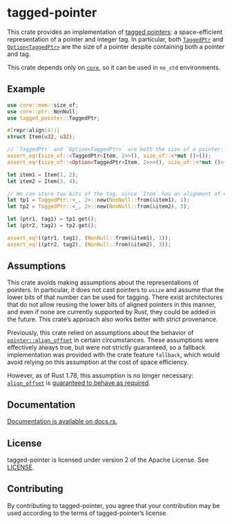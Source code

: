 tagged-pointer
==============

This crate provides an implementation of [tagged pointers]: a
space-efficient representation of a pointer and integer tag. In particular,
both [`TaggedPtr`] and [`Option<TaggedPtr>`] are the size of a pointer
despite containing both a pointer and tag.

[tagged pointers]: https://en.wikipedia.org/wiki/Tagged_pointer

This crate depends only on [`core`], so it can be used in `no_std`
environments.

[`core`]: https://doc.rust-lang.org/core/

Example
-------

```rust
use core::mem::size_of;
use core::ptr::NonNull;
use tagged_pointer::TaggedPtr;

#[repr(align(4))]
struct Item(u32, u32);

// `TaggedPtr` and `Option<TaggedPtr>` are both the size of a pointer:
assert_eq!(size_of::<TaggedPtr<Item, 2>>(), size_of::<*mut ()>());
assert_eq!(size_of::<Option<TaggedPtr<Item, 2>>>(), size_of::<*mut ()>());

let item1 = Item(1, 2);
let item2 = Item(3, 4);

// We can store two bits of the tag, since `Item` has an alignment of 4.
let tp1 = TaggedPtr::<_, 2>::new(NonNull::from(&item1), 1);
let tp2 = TaggedPtr::<_, 2>::new(NonNull::from(&item2), 3);

let (ptr1, tag1) = tp1.get();
let (ptr2, tag2) = tp2.get();

assert_eq!((ptr1, tag1), (NonNull::from(&item1), 1));
assert_eq!((ptr2, tag2), (NonNull::from(&item2), 3));
```

Assumptions
-----------

This crate avoids making assumptions about the representations of pointers.
In particular, it does not cast pointers to `usize` and assume that the
lower bits of that number can be used for tagging. There exist
architectures that do not allow reusing the lower bits of aligned pointers
in this manner, and even if none are currently supported by Rust, they
could be added in the future. This crate’s approach also works better with
strict provenance.

Previously, this crate relied on assumptions about the behavior of
[`pointer::align_offset`][align_offset] in certain circumstances. These
assumptions were effectively always true, but were not strictly guaranteed,
so a fallback implementation was provided with the crate feature
`fallback`, which would avoid relying on this assumption at the cost of
space efficiency.

However, as of Rust 1.78, this assumption is no longer necessary:
[`align_offset`][align_offset] is [guaranteed to behave as
required][121201].

[align_offset]:
  https://doc.rust-lang.org/std/primitive.pointer.html#method.align_offset
[121201]: https://github.com/rust-lang/rust/pull/121201/

[`TaggedPtr`]:
https://docs.rs/tagged-pointer/0.2/tagged_pointer/struct.TaggedPtr.html
[`Option<TaggedPtr>`]: https://doc.rust-lang.org/std/option/enum.Option.html

Documentation
-------------

[Documentation is available on docs.rs.](https://docs.rs/tagged-pointer)

License
-------

tagged-pointer is licensed under version 2 of the Apache License. See
[LICENSE](LICENSE).

Contributing
------------

By contributing to tagged-pointer, you agree that your contribution may be used
according to the terms of tagged-pointer’s license.
